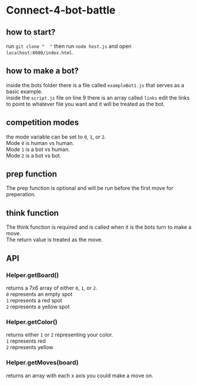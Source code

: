 # Connect-4-bot-battle
## how to start?
run `git clone "  "` then run `node host.js` and open `localhost:8080/index.html`.

## how to make a bot?
inside the bots folder there is a file called `exampleBot1.js` that serves as a basic example. <br/>
inside the `script.js` file on line 9 there is an array called `links` edit the links to point to whatever file you want and it will be treated as the bot.

## competition modes
the mode variable can be set to `0`, `1`, or `2`. <br/>
Mode `0` is human vs human. <br/>
Mode `1` is a bot vs human. <br/>
Mode `2` is a bot vs bot.

## prep function
The prep function is optional and will be run before the first move for preperation.

## think function
The think function is required and is called when it is the bots turn to make a move. <br/>
The return value is treated as the move.

## API
### Helper.getBoard()
returns a 7x6 array of either `0`, `1`, or `2`. <br/>
`0` represents an empty spot <br/>
`1` represents a red spot <br/>
`2` represents a yellow spot

### Helper.getColor()
returns either `1` or `2` representing your color. <br/>
`1` represents red <br/>
`2` represents yellow

### Helper.getMoves(board)
returns an array with each x axis you could make a move on.




